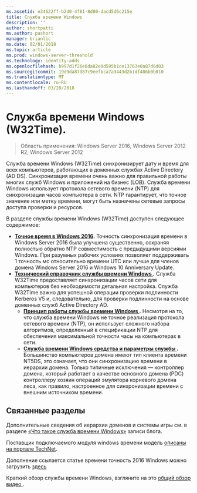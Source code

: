 ```yaml
---
ms.assetid: e34622ff-b2d0-4f81-8d00-dacd5d6c215e
title: Служба времени Windows
description: ''
author: shortpatti
ms.author: pashort
manager: brianlic
ms.date: 02/01/2018
ms.topic: article
ms.prod: windows-server-threshold
ms.technology: identity-adds
ms.openlocfilehash: b997d1f26e8da82e0d595b1ce13763e0a87d6d03
ms.sourcegitcommit: 19d9da87d87c9eefbca7a3443d2b1df486b0b010
ms.translationtype: MT
ms.contentlocale: ru-RU
ms.lasthandoff: 03/28/2018
---
```

# <a name="windows-time-service-w32time"></a>Служба времени Windows (W32Time).

>Область применения: Windows Server 2016, Windows Server 2012 R2, Windows Server 2012

Служба времени Windows (W32Time) синхронизирует дату и время для всех компьютеров, работающих в доменных службах Active Directory (AD DS). Синхронизация времени очень важно для правильной работы многих служб Windows и приложений на бизнес (LOB). Служба времени Windows использует протокола сетевого времени (NTP) для синхронизации часов компьютера в сети. NTP гарантирует, что точное значение или метку времени, могут быть назначены сетевые запросы доступа проверки и ресурсов.

В разделе службы времени Windows (W32Time) доступен следующее содержимое:
- **[Точное время в Windows 2016](accurate-time.md).** Точность синхронизация времени в Windows Server 2016 была улучшена существенно, сохраняя полностью обратно NTP совместимость с предыдущими версиями Windows.  При разумных рабочих условиях позволяет поддерживать 1 точность мс относительно времени UTC или лучше для членов домена Windows Server 2016 и Windows 10 Anniversary Update.
- **[Технический справочник службы времени Windows ](windows-time-service-tech-ref.md).** Служба W32Time предоставляет синхронизации часов сети для компьютеров без необходимости детальная настройка. Служба W32Time важно для успешной операции проверки подлинности Kerberos V5 и, следовательно, для проверки подлинности на основе доменных служб Active Directory AD.
    - **[Принцип работы службы времени Windows ](How-the-Windows-Time-Service-Works.md).** Несмотря на то, что служба времени Windows не точное реализация протокола сетевого времени (NTP), он использует сложного набора алгоритмов, определенный в спецификации NTP для обеспечения максимальной точности часы на компьютерах в сети.
    - **[Служба времени Windows средства и параметры службы ](Windows-Time-Service-Tools-and-Settings.md).** Большинство компьютеров домена имеют тип клиента времени NT5DS, это означает, что они синхронизацию времени в иерархии домена. Только типичные исключения — контроллер домена, который работает в качестве основного домена (PDC) контроллеру хозяин операций эмулятора корневого домена леса, как правило, настроенное для синхронизации времени с внешним источником времени.

## <a name="related-topics"></a>Связанные разделы
Дополнительные сведения об иерархии доменов и системы игры см. в разделе [«Что такое служба времени Windows»](https://blogs.msdn.microsoft.com/w32time/2007/07/07/what-is-windows-time-service/) записи блога.

Поставщик подключаемого модуля windows времени модель [описаны на портале TechNet](https://msdn.microsoft.com/en-us/library/windows/desktop/ms725475%28v=vs.85%29.aspx).

Дополнение ссылается статье времени точность 2016 Windows можно загрузить [здесь](http://windocs.blob.core.windows.net/windocs/WindowsTimeSyncAccuracy_Addendum.pdf)

Краткий обзор службы времени Windows, взгляните на это [общий обзор видео ](https://aka.ms/WS2016TimeVideo).

<!-- In this guide
In this guide:
Windows Accurate Time
High Accuracy
Support Boundary
Configuration for High Accuracy
Traceability for Compliance
Best Practices
Technical Reference
How the Windows Time Service Works
Windows Time Service Tools and Settings
-->

